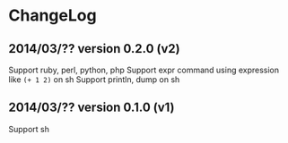 # ChangeLog

## 2014/03/?? version 0.2.0 (v2)

Support ruby, perl, python, php
Support expr command using expression like `(+ 1 2)` on sh
Support println, dump on sh


## 2014/03/?? version 0.1.0 (v1)

Support sh


